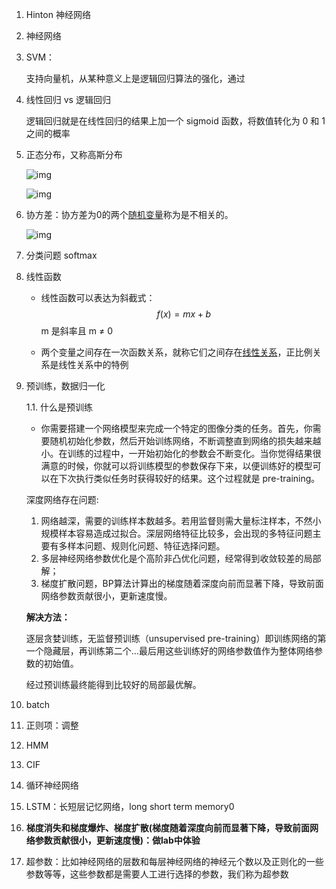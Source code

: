 1. Hinton 神经网络

2. 神经网络

3. SVM：

   支持向量机，从某种意义上是逻辑回归算法的强化，通过

4. 线性回归 vs 逻辑回归

   逻辑回归就是在线性回归的结果上加一个 sigmoid 函数，将数值转化为 0 和 1 之间的概率

5. 正态分布，又称高斯分布

   ![img](https://bkimg.cdn.bcebos.com/formula/d8fc1a3696534a47f23d6bcb60c1212c.svg)

   ![img](https://bkimg.cdn.bcebos.com/formula/a49f2d97f625020c180a64346e8cece7.svg)

6. 协方差：协方差为0的两个[随机变量](https://baike.baidu.com/item/随机变量)称为是不相关的。

   ![img](https://bkimg.cdn.bcebos.com/formula/32ab8c25259851a89027c916cc506e27.svg)

7. 分类问题 softmax

8. 线性函数

   - 线性函数可以表达为斜截式：
     $$
     f(x)=mx+b
     $$
     m 是斜率且 m ≠ 0

   - 两个变量之间存在一次函数关系，就称它们之间存在<u>线性关系</u>，正比例关系是线性关系中的特例

9. 预训练，数据归一化

   1.1. 什么是预训练

   - 你需要搭建一个网络模型来完成一个特定的图像分类的任务。首先，你需要随机初始化参数，然后开始训练网络，不断调整直到网络的损失越来越小。在训练的过程中，一开始初始化的参数会不断变化。当你觉得结果很满意的时候，你就可以将训练模型的参数保存下来，以便训练好的模型可以在下次执行类似任务时获得较好的结果。这个过程就是 pre-training。

   深度网络存在问题:

   1. 网络越深，需要的训练样本数越多。若用监督则需大量标注样本，不然小规模样本容易造成过拟合。深层网络特征比较多，会出现的多特征问题主要有多样本问题、规则化问题、特征选择问题。
   2. 多层神经网络参数优化是个高阶非凸优化问题，经常得到收敛较差的局部解；
   3. 梯度扩散问题，BP算法计算出的梯度随着深度向前而显著下降，导致前面网络参数贡献很小，更新速度慢。

   **解决方法：**

    逐层贪婪训练，无监督预训练（unsupervised pre-training）即训练网络的第一个隐藏层，再训练第二个…最后用这些训练好的网络参数值作为整体网络参数的初始值。

   经过预训练最终能得到比较好的局部最优解。

10. batch

11. 正则项：调整

12. HMM

13. CIF

14. 循环神经网络

15. LSTM：长短层记忆网络，long short term memory0

16. **梯度消失和梯度爆炸、梯度扩散(梯度随着深度向前而显著下降，导致前面网络参数贡献很小，更新速度慢)：做lab中体验**

17. 超参数：比如神经网络的层数和每层神经网络的神经元个数以及正则化的一些参数等等，这些参数都是需要人工进行选择的参数，我们称为超参数

